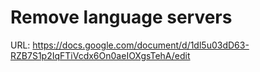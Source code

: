 # Remove language servers

URL: https://docs.google.com/document/d/1dl5u03dD63-RZB7S1p2IqFTiVcdx6On0aeIOXgsTehA/edit
